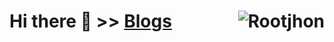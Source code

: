 # Hi there 👋  \>> [Blogs](https://rootjhon.github.io/)  <img align="right" src="https://profile-counter.glitch.me/Rootjhon/count.svg" alt="Rootjhon" />